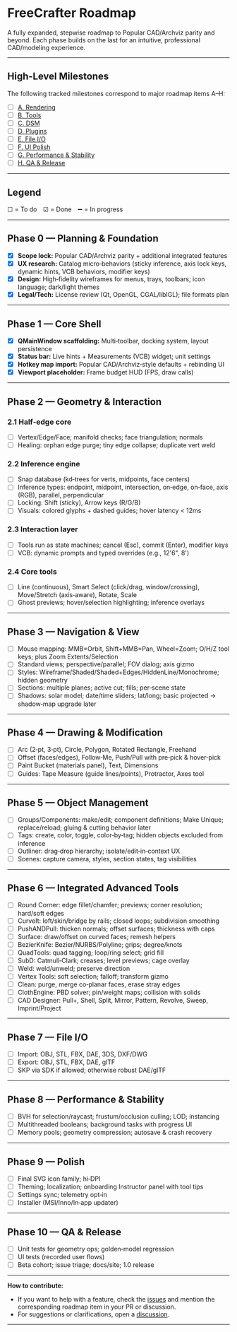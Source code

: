 # FreeCrafter Roadmap

A fully expanded, stepwise roadmap to Popular CAD/Archviz parity and beyond. Each phase builds on the last for an intuitive, professional CAD/modeling experience.

---

## High-Level Milestones

The following tracked milestones correspond to major roadmap items A–H:

- [ ] [A. Rendering](docs/milestones/rendering.md)
- [ ] [B. Tools](docs/milestones/tools.md)
- [ ] [C. DSM](docs/milestones/dsm.md)
- [ ] [D. Plugins](docs/milestones/plugins.md)
- [ ] [E. File I/O](docs/milestones/file-io.md)
- [ ] [F. UI Polish](docs/milestones/ui-polish.md)
- [ ] [G. Performance & Stability](docs/milestones/performance-stability.md)
- [ ] [H. QA & Release](docs/milestones/qa-release.md)

---

## Legend

☐ = To do ☑ = Done ➖ = In progress

---

## Phase 0 — Planning & Foundation

- [x] **Scope lock:** Popular CAD/Archviz parity + additional integrated features
- [x] **UX research:** Catalog micro‑behaviors (sticky inference, axis lock keys, dynamic hints, VCB behaviors, modifier keys)
- [x] **Design:** High‑fidelity wireframes for menus, trays, toolbars; icon language; dark/light themes
- [x] **Legal/Tech:** License review (Qt, OpenGL, CGAL/libIGL); file formats plan

---

## Phase 1 — Core Shell

- [x] **QMainWindow scaffolding:** Multi‑toolbar, docking system, layout persistence
- [x] **Status bar:** Live hints + Measurements (VCB) widget; unit settings
- [x] **Hotkey map import:** Popular CAD/Archviz‑style defaults + rebinding UI
- [x] **Viewport placeholder:** Frame budget HUD (FPS, draw calls)

---

## Phase 2 — Geometry & Interaction

### 2.1 Half‑edge core

- [ ] Vertex/Edge/Face; manifold checks; face triangulation; normals
- [ ] Healing: orphan edge purge; tiny edge collapse; duplicate vert weld

### 2.2 Inference engine

- [ ] Snap database (kd‑trees for verts, midpoints, face centers)
- [ ] Inference types: endpoint, midpoint, intersection, on‑edge, on‑face, axis (RGB), parallel, perpendicular
- [ ] Locking: Shift (sticky), Arrow keys (R/G/B)
- [ ] Visuals: colored glyphs + dashed guides; hover latency < 12ms

### 2.3 Interaction layer

- [ ] Tools run as state machines; cancel (Esc), commit (Enter), modifier keys
- [ ] VCB: dynamic prompts and typed overrides (e.g., 12'6", 8')

### 2.4 Core tools

- [ ] Line (continuous), Smart Select (click/drag, window/crossing), Move/Stretch (axis‑aware), Rotate, Scale
- [ ] Ghost previews; hover/selection highlighting; inference overlays

---

## Phase 3 — Navigation & View

- [ ] Mouse mapping: MMB=Orbit, Shift+MMB=Pan, Wheel=Zoom; O/H/Z tool keys; plus Zoom Extents/Selection
- [ ] Standard views; perspective/parallel; FOV dialog; axis gizmo
- [ ] Styles: Wireframe/Shaded/Shaded+Edges/HiddenLine/Monochrome; hidden geometry
- [ ] Sections: multiple planes; active cut; fills; per‑scene state
- [ ] Shadows: solar model; date/time sliders; lat/long; basic projected → shadow‑map upgrade later

---

## Phase 4 — Drawing & Modification

- [ ] Arc (2‑pt, 3‑pt), Circle, Polygon, Rotated Rectangle, Freehand
- [ ] Offset (faces/edges), Follow‑Me, Push/Pull with pre‑pick & hover‑pick
- [ ] Paint Bucket (materials panel), Text, Dimensions
- [ ] Guides: Tape Measure (guide lines/points), Protractor, Axes tool

---

## Phase 5 — Object Management

- [ ] Groups/Components: make/edit; component definitions; Make Unique; replace/reload; gluing & cutting behavior later
- [ ] Tags: create, color, toggle, color‑by‑tag; hidden objects excluded from inference
- [ ] Outliner: drag‑drop hierarchy; isolate/edit‑in‑context UX
- [ ] Scenes: capture camera, styles, section states, tag visibilities

---

## Phase 6 — Integrated Advanced Tools

- [ ] Round Corner: edge fillet/chamfer; previews; corner resolution; hard/soft edges
- [ ] CurveIt: loft/skin/bridge by rails; closed loops; subdivision smoothing
- [ ] PushANDPull: thicken normals; offset surfaces; thickness with caps
- [ ] Surface: draw/offset on curved faces; remesh helpers
- [ ] BezierKnife: Bezier/NURBS/Polyline; grips; degree/knots
- [ ] QuadTools: quad tagging; loop/ring select; grid fill
- [ ] SubD: Catmull‑Clark; creases; level previews; cage overlay
- [ ] Weld: weld/unweld; preserve direction
- [ ] Vertex Tools: soft selection; falloff; transform gizmo
- [ ] Clean: purge, merge co‑planar faces, erase stray edges
- [ ] ClothEngine: PBD solver; pin/weight maps; collision with solids
- [ ] CAD Designer: Pull+, Shell, Split, Mirror, Pattern, Revolve, Sweep, Imprint/Project

---

## Phase 7 — File I/O

- [ ] Import: OBJ, STL, FBX, DAE, 3DS, DXF/DWG
- [ ] Export: OBJ, STL, FBX, DAE, glTF
- [ ] SKP via SDK if allowed; otherwise robust DAE/glTF

---

## Phase 8 — Performance & Stability

- [ ] BVH for selection/raycast; frustum/occlusion culling; LOD; instancing
- [ ] Multithreaded booleans; background tasks with progress UI
- [ ] Memory pools; geometry compression; autosave & crash recovery

---

## Phase 9 — Polish

- [ ] Final SVG icon family; hi‑DPI
- [ ] Theming; localization; onboarding Instructor panel with tool tips
- [ ] Settings sync; telemetry opt‑in
- [ ] Installer (MSI/Inno/In‑app updater)

---

## Phase 10 — QA & Release

- [ ] Unit tests for geometry ops; golden‑model regression
- [ ] UI tests (recorded user flows)
- [ ] Beta cohort; issue triage; docs/site; 1.0 release

---

**How to contribute:**  
- If you want to help with a feature, check the [issues](../../issues) and mention the corresponding roadmap item in your PR or discussion.
- For suggestions or clarifications, open a [discussion](../../discussions).

---
